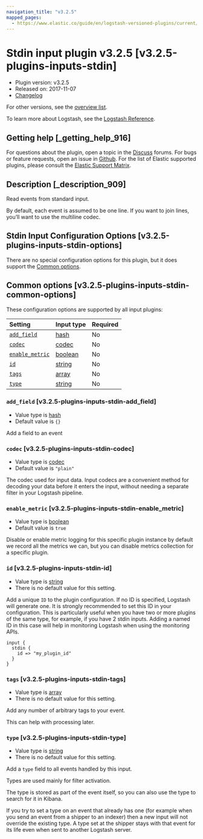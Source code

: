 ```yaml
---
navigation_title: "v3.2.5"
mapped_pages:
  - https://www.elastic.co/guide/en/logstash-versioned-plugins/current/v3.2.5-plugins-inputs-stdin.html
---
```


# Stdin input plugin v3.2.5 [v3.2.5-plugins-inputs-stdin]

* Plugin version: v3.2.5
* Released on: 2017-11-07
* [Changelog](https://github.com/logstash-plugins/logstash-input-stdin/blob/v3.2.5/CHANGELOG.md)

For other versions, see the [overview list](input-stdin-index.md).

To learn more about Logstash, see the [Logstash Reference](https://www.elastic.co/guide/en/logstash/current/index.html).

## Getting help [_getting_help_916]

For questions about the plugin, open a topic in the [Discuss](http://discuss.elastic.co) forums. For bugs or feature requests, open an issue in [Github](https://github.com/logstash-plugins/logstash-input-stdin). For the list of Elastic supported plugins, please consult the [Elastic Support Matrix](https://www.elastic.co/support/matrix#matrix_logstash_plugins).

## Description [_description_909]

Read events from standard input.

By default, each event is assumed to be one line. If you want to join lines, you’ll want to use the multiline codec.

## Stdin Input Configuration Options [v3.2.5-plugins-inputs-stdin-options]

There are no special configuration options for this plugin, but it does support the [Common options](v3-2-5-plugins-inputs-stdin.md#v3.2.5-plugins-inputs-stdin-common-options).

## Common options [v3.2.5-plugins-inputs-stdin-common-options]

These configuration options are supported by all input plugins:

| Setting | Input type | Required |
| :- | :- | :- |
| [`add_field`](v3-2-5-plugins-inputs-stdin.md#v3.2.5-plugins-inputs-stdin-add_field) | [hash](/lsr/value-types.md#hash) | No |
| [`codec`](v3-2-5-plugins-inputs-stdin.md#v3.2.5-plugins-inputs-stdin-codec) | [codec](/lsr/value-types.md#codec) | No |
| [`enable_metric`](v3-2-5-plugins-inputs-stdin.md#v3.2.5-plugins-inputs-stdin-enable_metric) | [boolean](/lsr/value-types.md#boolean) | No |
| [`id`](v3-2-5-plugins-inputs-stdin.md#v3.2.5-plugins-inputs-stdin-id) | [string](/lsr/value-types.md#string) | No |
| [`tags`](v3-2-5-plugins-inputs-stdin.md#v3.2.5-plugins-inputs-stdin-tags) | [array](/lsr/value-types.md#array) | No |
| [`type`](v3-2-5-plugins-inputs-stdin.md#v3.2.5-plugins-inputs-stdin-type) | [string](/lsr/value-types.md#string) | No |

### `add_field` [v3.2.5-plugins-inputs-stdin-add_field]

* Value type is [hash](/lsr/value-types.md#hash)
* Default value is `{}`

Add a field to an event

### `codec` [v3.2.5-plugins-inputs-stdin-codec]

* Value type is [codec](/lsr/value-types.md#codec)
* Default value is `"plain"`

The codec used for input data. Input codecs are a convenient method for decoding your data before it enters the input, without needing a separate filter in your Logstash pipeline.

### `enable_metric` [v3.2.5-plugins-inputs-stdin-enable_metric]

* Value type is [boolean](/lsr/value-types.md#boolean)
* Default value is `true`

Disable or enable metric logging for this specific plugin instance by default we record all the metrics we can, but you can disable metrics collection for a specific plugin.

### `id` [v3.2.5-plugins-inputs-stdin-id]

* Value type is [string](/lsr/value-types.md#string)
* There is no default value for this setting.

Add a unique `ID` to the plugin configuration. If no ID is specified, Logstash will generate one. It is strongly recommended to set this ID in your configuration. This is particularly useful when you have two or more plugins of the same type, for example, if you have 2 stdin inputs. Adding a named ID in this case will help in monitoring Logstash when using the monitoring APIs.

```
input {
  stdin {
    id => "my_plugin_id"
  }
}
```

### `tags` [v3.2.5-plugins-inputs-stdin-tags]

* Value type is [array](/lsr/value-types.md#array)
* There is no default value for this setting.

Add any number of arbitrary tags to your event.

This can help with processing later.

### `type` [v3.2.5-plugins-inputs-stdin-type]

* Value type is [string](/lsr/value-types.md#string)
* There is no default value for this setting.

Add a `type` field to all events handled by this input.

Types are used mainly for filter activation.

The type is stored as part of the event itself, so you can also use the type to search for it in Kibana.

If you try to set a type on an event that already has one (for example when you send an event from a shipper to an indexer) then a new input will not override the existing type. A type set at the shipper stays with that event for its life even when sent to another Logstash server.

